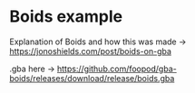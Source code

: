 #  Boids example

Explanation of Boids and how this was made -> https://jonoshields.com/post/boids-on-gba

.gba here -> https://github.com/foopod/gba-boids/releases/download/release/boids.gba

